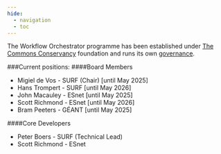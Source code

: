 ```yaml
---
hide:
  - navigation
  - toc
---
```


The Workflow Orchestrator programme has been established under [The 
Commons Conservancy](https://commonsconservancy.org/programmes/) 
foundation and runs its own [governance](https://dracc.commonsconservancy.org/0040/). 

###Current positions:
####Board Members
- Migiel de Vos - SURF (Chair) [until May 2025]</br>
- Hans Trompert - SURF [until May 2026] </br>
- John Macauley - ESnet [until May 2025]</br>
- Scott Richmond - ESnet [until May 2026]</br>
- Bram Peeters - GÉANT [until May 2025]</br>


####Core Developers
- Peter Boers - SURF (Technical Lead)
- Scott Richmond - ESnet


